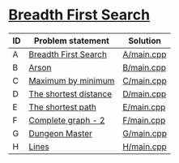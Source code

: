 # [Breadth First Search](https://www.e-olymp.com/ru/contests/9208)




| ID | Problem statement                                                                | Solution                 |
|----|----------------------------------------------------------------------------------|--------------------------|
| A  | [Breadth First Search](https://www.e-olymp.com/en/contests/9208/problems/80028)  | [A/main.cpp](A/main.cpp) |
| B  | [Arson](https://www.e-olymp.com/en/contests/9208/problems/80029)                 | [B/main.cpp](B/main.cpp) |
| C  | [Maximum by minimum](https://www.e-olymp.com/en/contests/9208/problems/80030)    | [C/main.cpp](C/main.cpp) |
| D  | [The shortest distance](https://www.e-olymp.com/en/contests/9208/problems/80031) | [D/main.cpp](D/main.cpp) |
| E  | [The shortest path](https://www.e-olymp.com/en/contests/9208/problems/80032)     | [E/main.cpp](E/main.cpp) |
| F  | [Complete graph - 2](https://www.e-olymp.com/en/contests/9208/problems/80033)    | [F/main.cpp](F/main.cpp) |
| G  | [Dungeon Master](https://www.e-olymp.com/en/contests/9208/problems/80034)        | [G/main.cpp](G/main.cpp) |
| H  | [Lines](https://www.e-olymp.com/en/contests/9208/problems/80035)                 | [H/main.cpp](H/main.cpp) |


